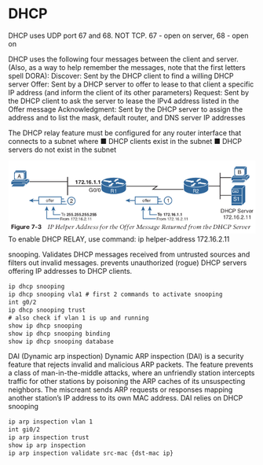 # DHCP
DHCP uses UDP port 67 and 68. NOT TCP. 67 - open on server, 68 - open on 

DHCP uses the following four messages between the client and server. (Also, as a way to
help remember the messages, note that the first letters spell DORA):
Discover: Sent by the DHCP client to find a willing DHCP server
Offer: Sent by a DHCP server to offer to lease to that client a specific IP address (and
inform the client of its other parameters)
Request: Sent by the DHCP client to ask the server to lease the IPv4 address listed in the
Offer message
Acknowledgment: Sent by the DHCP server to assign the address and to list the mask,
default router, and DNS server IP addresses

The DHCP relay feature must be configured for any router interface that connects to a subnet where
■ DHCP clients exist in the subnet
■ DHCP servers do not exist in the subnet

![](vx_images/13303836931754.png)
To enable DHCP RELAY, use command:
ip helper-address 172.16.2.11

snooping. Validates DHCP messages received from untrusted sources and filters out invalid messages.
prevents unauthorized (rogue) DHCP servers offering IP addresses to DHCP clients.

```
ip dhcp snooping
ip dhcp snooping vla1 # first 2 commands to activate snooping
int g0/2
ip dhcp snooping trust
# also check if vlan 1 is up and running
show ip dhcp snooping
show ip dhcp snooping binding
show ip dhcp snooping database
```

DAI (Dynamic arp inspection)
Dynamic ARP inspection (DAI) is a security feature that rejects invalid and malicious ARP packets. The feature prevents a class of man-in-the-middle attacks, where an unfriendly station intercepts traffic for other stations by poisoning the ARP caches of its unsuspecting neighbors. The miscreant sends ARP requests or responses mapping another station’s IP address to its own MAC address.
DAI relies on DHCP snooping

```
ip arp inspection vlan 1
int gi0/2
ip arp inspection trust
show ip arp inspection
ip arp inspection validate src-mac {dst-mac ip}

```






















